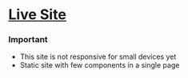 # [Live Site](https://thecrate.vercel.app/)

### Important

- This site is not responsive for small devices yet
- Static site with few components in a single page


